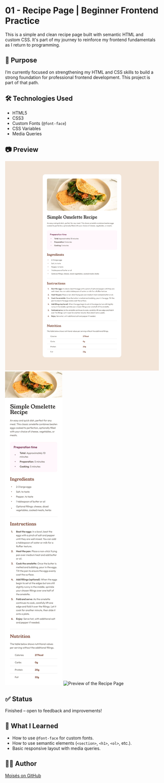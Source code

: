 # 01 - Recipe Page | Beginner Frontend Practice

This is a simple and clean recipe page built with semantic HTML and custom CSS. It's part of my journey to reinforce my frontend fundamentals as I return to programming.

## 🚀 Purpose

I’m currently focused on strengthening my HTML and CSS skills to build a strong foundation for professional frontend development. This project is part of that path.

## 🛠 Technologies Used

- HTML5
- CSS3
- Custom Fonts (`@font-face`)
- CSS Variables
- Media Queries

## 📷 Preview

![Preview of the Recipe Page](./design/desktop-design.jpg)
![Preview of the Recipe Page](./design/mobile-design.jpg)
![Preview of the Recipe Page](URL:https://rainbow-entremet-bf7434.netlify.app/)

## ✅ Status

Finished – open to feedback and improvements!

## 🧠 What I Learned

- How to use `@font-face` for custom fonts.
- How to use semantic elements (`<section>`, `<h1>`, `<ol>`, etc.).
- Basic responsive layout with media queries.

## 👨‍💻 Author

[Moisés on GitHub](https://github.com/your-username)
